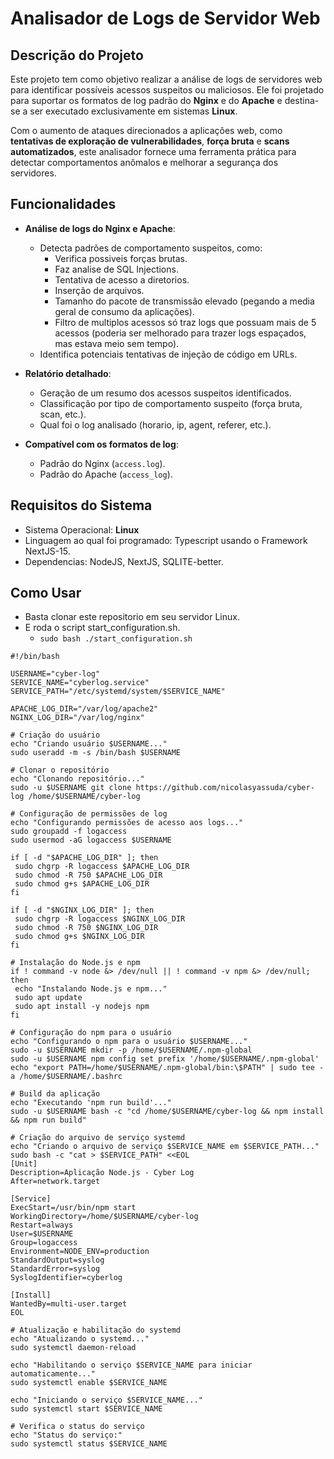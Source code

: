 # Analisador de Logs de Servidor Web

## Descrição do Projeto

Este projeto tem como objetivo realizar a análise de logs de servidores web para identificar possíveis acessos suspeitos ou maliciosos. Ele foi projetado para suportar os formatos de log padrão do **Nginx** e do **Apache** e destina-se a ser executado exclusivamente em sistemas **Linux**.

Com o aumento de ataques direcionados a aplicações web, como **tentativas de exploração de vulnerabilidades**, **força bruta** e **scans automatizados**, este analisador fornece uma ferramenta prática para detectar comportamentos anômalos e melhorar a segurança dos servidores.

## Funcionalidades

- **Análise de logs do Nginx e Apache**:
  - Detecta padrões de comportamento suspeitos, como:
    - Verifica possiveis forças brutas.
    - Faz analise de SQL Injections.
    - Tentativa de acesso a diretorios.
    - Inserção de arquivos.
    - Tamanho do pacote de transmissão elevado (pegando a media geral de consumo da aplicações).
    - Filtro de multiplos acessos só traz logs que possuam mais de 5 acessos (poderia ser melhorado para trazer logs espaçados, mas estava meio sem tempo).
  - Identifica potenciais tentativas de injeção de código em URLs.

- **Relatório detalhado**:
  - Geração de um resumo dos acessos suspeitos identificados.
  - Classificação por tipo de comportamento suspeito (força bruta, scan, etc.).
  - Qual foi o log analisado (horario, ip, agent, referer, etc.).

- **Compatível com os formatos de log**:
  - Padrão do Nginx (`access.log`).
  - Padrão do Apache (`access_log`).

## Requisitos do Sistema

- Sistema Operacional: **Linux**
- Linguagem ao qual foi programado: Typescript usando o Framework NextJS-15.
- Dependencias: NodeJS, NextJS, SQLITE-better.
  
## Como Usar

- Basta clonar este repositorio em seu servidor Linux.
- E roda o script start_configuration.sh.
  - `sudo bash ./start_configuration.sh`
 ```
#!/bin/bash

USERNAME="cyber-log"
SERVICE_NAME="cyberlog.service"
SERVICE_PATH="/etc/systemd/system/$SERVICE_NAME"

APACHE_LOG_DIR="/var/log/apache2"
NGINX_LOG_DIR="/var/log/nginx"

# Criação do usuário
echo "Criando usuário $USERNAME..."
sudo useradd -m -s /bin/bash $USERNAME

# Clonar o repositório
echo "Clonando repositório..."
sudo -u $USERNAME git clone https://github.com/nicolasyassuda/cyber-log /home/$USERNAME/cyber-log

# Configuração de permissões de log
echo "Configurando permissões de acesso aos logs..."
sudo groupadd -f logaccess
sudo usermod -aG logaccess $USERNAME

if [ -d "$APACHE_LOG_DIR" ]; then
  sudo chgrp -R logaccess $APACHE_LOG_DIR
  sudo chmod -R 750 $APACHE_LOG_DIR
  sudo chmod g+s $APACHE_LOG_DIR
fi

if [ -d "$NGINX_LOG_DIR" ]; then
  sudo chgrp -R logaccess $NGINX_LOG_DIR
  sudo chmod -R 750 $NGINX_LOG_DIR
  sudo chmod g+s $NGINX_LOG_DIR
fi

# Instalação do Node.js e npm
if ! command -v node &> /dev/null || ! command -v npm &> /dev/null; then
  echo "Instalando Node.js e npm..."
  sudo apt update
  sudo apt install -y nodejs npm
fi

# Configuração do npm para o usuário
echo "Configurando o npm para o usuário $USERNAME..."
sudo -u $USERNAME mkdir -p /home/$USERNAME/.npm-global
sudo -u $USERNAME npm config set prefix '/home/$USERNAME/.npm-global'
echo "export PATH=/home/$USERNAME/.npm-global/bin:\$PATH" | sudo tee -a /home/$USERNAME/.bashrc

# Build da aplicação
echo "Executando 'npm run build'..."
sudo -u $USERNAME bash -c "cd /home/$USERNAME/cyber-log && npm install && npm run build"

# Criação do arquivo de serviço systemd
echo "Criando o arquivo de serviço $SERVICE_NAME em $SERVICE_PATH..."
sudo bash -c "cat > $SERVICE_PATH" <<EOL
[Unit]
Description=Aplicação Node.js - Cyber Log
After=network.target

[Service]
ExecStart=/usr/bin/npm start
WorkingDirectory=/home/$USERNAME/cyber-log
Restart=always
User=$USERNAME
Group=logaccess
Environment=NODE_ENV=production
StandardOutput=syslog
StandardError=syslog
SyslogIdentifier=cyberlog

[Install]
WantedBy=multi-user.target
EOL

# Atualização e habilitação do systemd
echo "Atualizando o systemd..."
sudo systemctl daemon-reload

echo "Habilitando o serviço $SERVICE_NAME para iniciar automaticamente..."
sudo systemctl enable $SERVICE_NAME

echo "Iniciando o serviço $SERVICE_NAME..."
sudo systemctl start $SERVICE_NAME

# Verifica o status do serviço
echo "Status do serviço:"
sudo systemctl status $SERVICE_NAME

```

